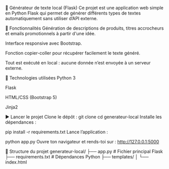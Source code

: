 🧠 Générateur de texte local (Flask)
Ce projet est une application web simple en Python Flask qui permet de générer différents types de textes automatiquement sans utiliser d’API externe.

🚀 Fonctionnalités
Génération de descriptions de produits, titres accrocheurs et emails promotionnels à partir d'une idée.

Interface responsive avec Bootstrap.

Fonction copier-coller pour récupérer facilement le texte généré.

Tout est exécuté en local : aucune donnée n’est envoyée à un serveur externe.

🔧 Technologies utilisées
Python 3

Flask

HTML/CSS (Bootstrap 5)

Jinja2

▶️ Lancer le projet
Clone le dépôt :
git clone 
cd generateur-local
Installe les dépendances :

pip install -r requirements.txt
Lance l’application :


python app.py
Ouvre ton navigateur et rends-toi sur :
http://127.0.0.1:5000

📂 Structure du projet
generateur-local/
├── app.py               # Fichier principal Flask
├── requirements.txt     # Dépendances Python
├── templates/
│   └── index.html

